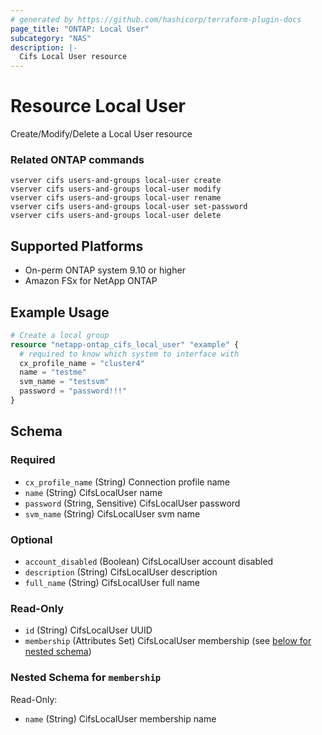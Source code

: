 ```yaml
---
# generated by https://github.com/hashicorp/terraform-plugin-docs
page_title: "ONTAP: Local User"
subcategory: "NAS"
description: |-
  Cifs Local User resource
---
```


# Resource Local User
Create/Modify/Delete a Local User resource

### Related ONTAP commands
```commandline
vserver cifs users-and-groups local-user create
vserver cifs users-and-groups local-user modify
vserver cifs users-and-groups local-user rename
vserver cifs users-and-groups local-user set-password
vserver cifs users-and-groups local-user delete
```

## Supported Platforms
* On-perm ONTAP system 9.10 or higher
* Amazon FSx for NetApp ONTAP

## Example Usage

```terraform
# Create a local group
resource "netapp-ontap_cifs_local_user" "example" {
  # required to know which system to interface with
  cx_profile_name = "cluster4"
  name = "testme"
  svm_name = "testsvm"
  password = "password!!!"
}
```
<!-- schema generated by tfplugindocs -->
## Schema

### Required

- `cx_profile_name` (String) Connection profile name
- `name` (String) CifsLocalUser name
- `password` (String, Sensitive) CifsLocalUser password
- `svm_name` (String) CifsLocalUser svm name

### Optional

- `account_disabled` (Boolean) CifsLocalUser account disabled
- `description` (String) CifsLocalUser description
- `full_name` (String) CifsLocalUser full name

### Read-Only

- `id` (String) CifsLocalUser UUID
- `membership` (Attributes Set) CifsLocalUser membership (see [below for nested schema](#nestedatt--membership))

<a id="nestedatt--membership"></a>
### Nested Schema for `membership`

Read-Only:

- `name` (String) CifsLocalUser membership name


